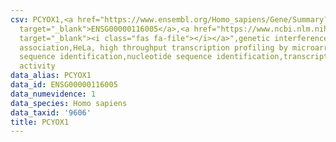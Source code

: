 ```yaml
---
csv: PCYOX1,<a href="https://www.ensembl.org/Homo_sapiens/Gene/Summary?db=core;g=ENSG00000116005"
  target="_blank">ENSG00000116005</a>,<a href="https://www.ncbi.nlm.nih.gov/pubmed/17216044"
  target="_blank"><i class="fas fa-file"></i></a>",genetic interference,functional
  association,HeLa, high throughput transcription profiling by microarray,nucleotide
  sequence identification,nucleotide sequence identification,transcriptional regulation,down-regulates
  activity
data_alias: PCYOX1
data_id: ENSG00000116005
data_numevidence: 1
data_species: Homo sapiens
data_taxid: '9606'
title: PCYOX1
---
```

